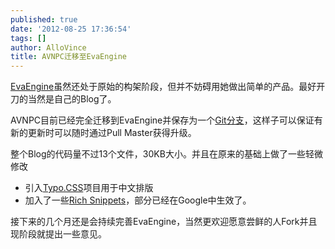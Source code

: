 ```yaml
---
published: true
date: '2012-08-25 17:36:54'
tags: []
author: AlloVince
title: AVNPC迁移至EvaEngine
---
```


[EvaEngine](http://avnpc.com/pages/eva-engine)虽然还处于原始的构架阶段，但并不妨碍用她做出简单的产品。最好开刀的当然是自己的Blog了。

AVNPC目前已经完全迁移到EvaEngine并保存为一个[Git分支](https://github.com/AlloVince/eva-engine/tree/avnpc)，这样子可以保证有新的更新时可以随时通过Pull Master获得升级。

整个Blog的代码量不过13个文件，30KB大小。并且在原来的基础上做了一些轻微修改

- 引入[Typo.CSS](http://typo.sofish.de/)项目用于中文排版
- 加入了一些[Rich Snippets](http://support.google.com/webmasters/bin/answer.py?hl=en&answer=99170&topic=21997&ctx=topic)，部分已经在Google中生效了。

接下来的几个月还是会持续完善EvaEngine，当然更欢迎愿意尝鲜的人Fork并且现阶段就提出一些意见。
